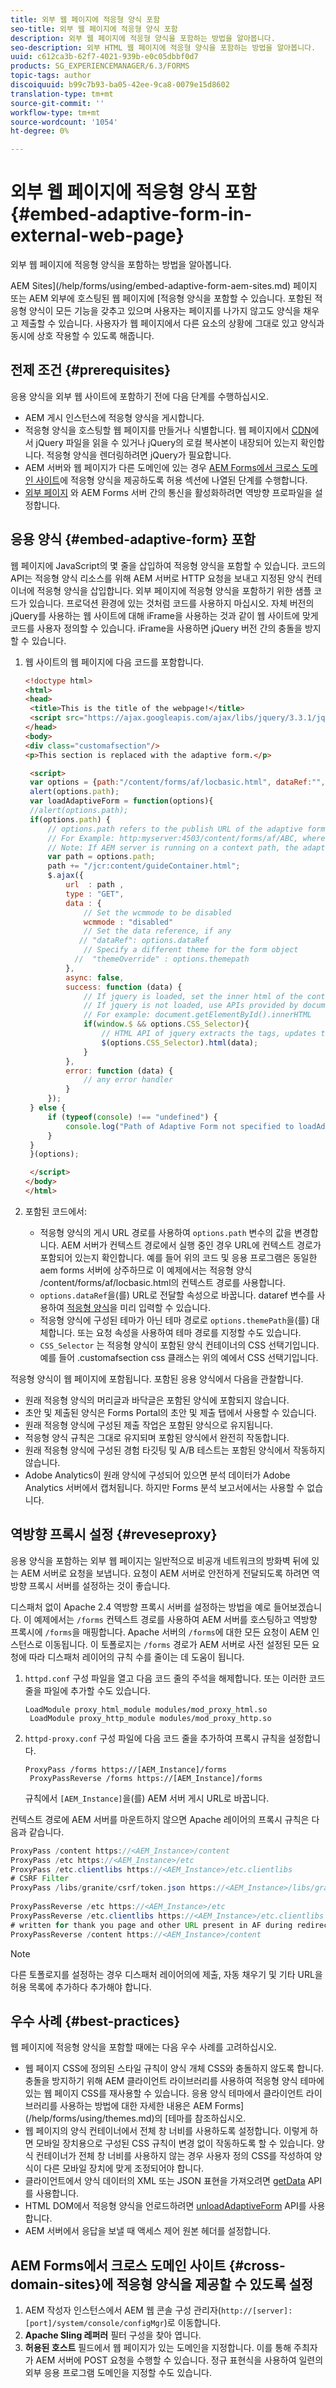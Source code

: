 ```yaml
---
title: 외부 웹 페이지에 적응형 양식 포함
seo-title: 외부 웹 페이지에 적응형 양식 포함
description: 외부 웹 페이지에 적응형 양식을 포함하는 방법을 알아봅니다.
seo-description: 외부 HTML 웹 페이지에 적응형 양식을 포함하는 방법을 알아봅니다.
uuid: c612ca3b-62f7-4021-939b-e0c05dbbf0d7
products: SG_EXPERIENCEMANAGER/6.3/FORMS
topic-tags: author
discoiquuid: b99c7b93-ba05-42ee-9ca8-0079e15d8602
translation-type: tm+mt
source-git-commit: ''
workflow-type: tm+mt
source-wordcount: '1054'
ht-degree: 0%

---
```



# 외부 웹 페이지에 적응형 양식 포함{#embed-adaptive-form-in-external-web-page}

외부 웹 페이지에 적응형 양식을 포함하는 방법을 알아봅니다.

AEM Sites](/help/forms/using/embed-adaptive-form-aem-sites.md) 페이지 또는 AEM 외부에 호스팅된 웹 페이지에 [적응형 양식을 포함할 수 있습니다. 포함된 적응형 양식이 모든 기능을 갖추고 있으며 사용자는 페이지를 나가지 않고도 양식을 채우고 제출할 수 있습니다. 사용자가 웹 페이지에서 다른 요소의 상황에 그대로 있고 양식과 동시에 상호 작용할 수 있도록 해줍니다.

## 전제 조건 {#prerequisites}

응용 양식을 외부 웹 사이트에 포함하기 전에 다음 단계를 수행하십시오.

* AEM 게시 인스턴스에 적응형 양식을 게시합니다.
* 적응형 양식을 호스팅할 웹 페이지를 만들거나 식별합니다. 웹 페이지에서 [CDN](https://ajax.googleapis.com/ajax/libs/jquery/3.3.1/jquery.min.js)에서 jQuery 파일을 읽을 수 있거나 jQuery의 로컬 복사본이 내장되어 있는지 확인합니다. 적응형 양식을 렌더링하려면 jQuery가 필요합니다.
* AEM 서버와 웹 페이지가 다른 도메인에 있는 경우 [AEM Forms에서 크로스 도메인 사이트](#cross-domain-sites)에 적응형 양식을 제공하도록 허용 섹션에 나열된 단계를 수행합니다.
* [외부 페이지](#reveseproxy) 와 AEM Forms 서버 간의 통신을 활성화하려면 역방향 프로파일을 설정합니다.

## 응용 양식 {#embed-adaptive-form} 포함

웹 페이지에 JavaScript의 몇 줄을 삽입하여 적응형 양식을 포함할 수 있습니다. 코드의 API는 적응형 양식 리소스를 위해 AEM 서버로 HTTP 요청을 보내고 지정된 양식 컨테이너에 적응형 양식을 삽입합니다. 외부 페이지에 적응형 양식을 포함하기 위한 샘플 코드가 있습니다. 프로덕션 환경에 있는 것처럼 코드를 사용하지 마십시오. 자체 버전의 jQuery를 사용하는 웹 사이트에 대해 iFrame을 사용하는 것과 같이 웹 사이트에 맞게 코드를 사용자 정의할 수 있습니다. iFrame을 사용하면 jQuery 버전 간의 충돌을 방지할 수 있습니다.


1. 웹 사이트의 웹 페이지에 다음 코드를 포함합니다.

   ```html
   <!doctype html>
   <html>
   <head>
    <title>This is the title of the webpage!</title>
    <script src="https://ajax.googleapis.com/ajax/libs/jquery/3.3.1/jquery.min.js"></script>
   </head>
   <body>
   <div class="customafsection"/>
   <p>This section is replaced with the adaptive form.</p>
   
    <script>
    var options = {path:"/content/forms/af/locbasic.html", dataRef:"", themepath:"", CSS_Selector:".customafsection"};
    alert(options.path);
    var loadAdaptiveForm = function(options){
    //alert(options.path);
    if(options.path) {
        // options.path refers to the publish URL of the adaptive form
        // For Example: http:myserver:4503/content/forms/af/ABC, where ABC is the adaptive form
        // Note: If AEM server is running on a context path, the adaptive form URL must contain the context path 
        var path = options.path;
        path += "/jcr:content/guideContainer.html";
        $.ajax({
            url  : path ,
            type : "GET",
            data : {
                // Set the wcmmode to be disabled
                wcmmode : "disabled"
                // Set the data reference, if any
               // "dataRef": options.dataRef
                // Specify a different theme for the form object
              //  "themeOverride" : options.themepath
            },
            async: false,
            success: function (data) {
                // If jquery is loaded, set the inner html of the container
                // If jquery is not loaded, use APIs provided by document to set the inner HTML but these APIs would not evaluate the script tag in HTML as per the HTML5 spec
                // For example: document.getElementById().innerHTML
                if(window.$ && options.CSS_Selector){
                    // HTML API of jquery extracts the tags, updates the DOM, and evaluates the code embedded in the script tag.
                    $(options.CSS_Selector).html(data);
                }
            },
            error: function (data) {
                // any error handler
            }
        });
    } else {
        if (typeof(console) !== "undefined") {
            console.log("Path of Adaptive Form not specified to loadAdaptiveForm");
        }
    }
    }(options);
   
    </script>
   </body>
   </html>
   ```

1. 포함된 코드에서:

   * 적응형 양식의 게시 URL 경로를 사용하여 `options.path` 변수의 값을 변경합니다. AEM 서버가 컨텍스트 경로에서 실행 중인 경우 URL에 컨텍스트 경로가 포함되어 있는지 확인합니다. 예를 들어 위의 코드 및 응용 프로그램은 동일한 aem forms 서버에 상주하므로 이 예제에서는 적응형 양식 /content/forms/af/locbasic.html의 컨텍스트 경로를 사용합니다.
   * `options.dataRef`을(를) URL로 전달할 속성으로 바꿉니다. dataref 변수를 사용하여 [적응형 양식](/help/forms/using/prepopulate-adaptive-form-fields.md)을 미리 입력할 수 있습니다.
   * 적응형 양식에 구성된 테마가 아닌 테마 경로로 `options.themePath`을(를) 대체합니다. 또는 요청 속성을 사용하여 테마 경로를 지정할 수도 있습니다.
   * `CSS_Selector` 는 적응형 양식이 포함된 양식 컨테이너의 CSS 선택기입니다. 예를 들어 .customafsection css 클래스는 위의 예에서 CSS 선택기입니다.

적응형 양식이 웹 페이지에 포함됩니다. 포함된 응용 양식에서 다음을 관찰합니다.

* 원래 적응형 양식의 머리글과 바닥글은 포함된 양식에 포함되지 않습니다.
* 초안 및 제출된 양식은 Forms Portal의 초안 및 제출 탭에서 사용할 수 있습니다.
* 원래 적응형 양식에 구성된 제출 작업은 포함된 양식으로 유지됩니다.
* 적응형 양식 규칙은 그대로 유지되며 포함된 양식에서 완전히 작동합니다.
* 원래 적응형 양식에 구성된 경험 타깃팅 및 A/B 테스트는 포함된 양식에서 작동하지 않습니다.
* Adobe Analytics이 원래 양식에 구성되어 있으면 분석 데이터가 Adobe Analytics 서버에서 캡처됩니다. 하지만 Forms 분석 보고서에서는 사용할 수 없습니다.

## 역방향 프록시 설정 {#reveseproxy}

응용 양식을 포함하는 외부 웹 페이지는 일반적으로 비공개 네트워크의 방화벽 뒤에 있는 AEM 서버로 요청을 보냅니다. 요청이 AEM 서버로 안전하게 전달되도록 하려면 역방향 프록시 서버를 설정하는 것이 좋습니다.

디스패처 없이 Apache 2.4 역방향 프록시 서버를 설정하는 방법을 예로 들어보겠습니다. 이 예제에서는 `/forms` 컨텍스트 경로를 사용하여 AEM 서버를 호스팅하고 역방향 프록시에 `/forms`을 매핑합니다. Apache 서버의 `/forms`에 대한 모든 요청이 AEM 인스턴스로 이동됩니다. 이 토폴로지는 `/forms` 경로가 AEM 서버로 사전 설정된 모든 요청에 따라 디스패처 레이어의 규칙 수를 줄이는 데 도움이 됩니다.

1. `httpd.conf` 구성 파일을 열고 다음 코드 줄의 주석을 해제합니다. 또는 이러한 코드 줄을 파일에 추가할 수도 있습니다.

   ```
   LoadModule proxy_html_module modules/mod_proxy_html.so 
    LoadModule proxy_http_module modules/mod_proxy_http.so
   ```

1. `httpd-proxy.conf` 구성 파일에 다음 코드 줄을 추가하여 프록시 규칙을 설정합니다.

   ```
   ProxyPass /forms https://[AEM_Instance]/forms 
    ProxyPassReverse /forms https://[AEM_Instance]/forms
   ```

   규칙에서 `[AEM_Instance]`을(를) AEM 서버 게시 URL로 바꿉니다.

컨텍스트 경로에 AEM 서버를 마운트하지 않으면 Apache 레이어의 프록시 규칙은 다음과 같습니다.

```java
ProxyPass /content https://<AEM_Instance>/content
ProxyPass /etc https://<AEM_Instance>/etc
ProxyPass /etc.clientlibs https://<AEM_Instance>/etc.clientlibs
# CSRF Filter
ProxyPass /libs/granite/csrf/token.json https://<AEM_Instance>/libs/granite/csrf/token.json
  
ProxyPassReverse /etc https://<AEM_Instance>/etc
ProxyPassReverse /etc.clientlibs https://<AEM_Instance>/etc.clientlibs
# written for thank you page and other URL present in AF during redirect
ProxyPassReverse /content https://<AEM_Instance>/content
```

>[!NOTE]
>
>다른 토폴로지를 설정하는 경우 디스패처 레이어의에 제출, 자동 채우기 및 기타 URL을 허용 목록에 추가하다 추가해야 합니다.

## 우수 사례 {#best-practices}

웹 페이지에 적응형 양식을 포함할 때에는 다음 우수 사례를 고려하십시오.

* 웹 페이지 CSS에 정의된 스타일 규칙이 양식 개체 CSS와 충돌하지 않도록 합니다. 충돌을 방지하기 위해 AEM 클라이언트 라이브러리를 사용하여 적응형 양식 테마에 있는 웹 페이지 CSS를 재사용할 수 있습니다. 응용 양식 테마에서 클라이언트 라이브러리를 사용하는 방법에 대한 자세한 내용은 AEM Forms](/help/forms/using/themes.md)의 [테마를 참조하십시오.
* 웹 페이지의 양식 컨테이너에서 전체 창 너비를 사용하도록 설정합니다. 이렇게 하면 모바일 장치용으로 구성된 CSS 규칙이 변경 없이 작동하도록 할 수 있습니다. 양식 컨테이너가 전체 창 너비를 사용하지 않는 경우 사용자 정의 CSS를 작성하여 양식이 다른 모바일 장치에 맞게 조정되어야 합니다.
* 클라이언트에서 양식 데이터의 XML 또는 JSON 표현을 가져오려면 [getData](https://helpx.adobe.com/experience-manager/6-4/forms/javascript-api/GuideBridge.html) API를 사용합니다.
* HTML DOM에서 적응형 양식을 언로드하려면 [unloadAdaptiveForm](https://helpx.adobe.com/experience-manager/6-4/forms/javascript-api/GuideBridge.html) API를 사용합니다.
* AEM 서버에서 응답을 보낼 때 액세스 제어 원본 헤더를 설정합니다.

## AEM Forms에서 크로스 도메인 사이트 {#cross-domain-sites}에 적응형 양식을 제공할 수 있도록 설정

1. AEM 작성자 인스턴스에서 AEM 웹 콘솔 구성 관리자(`http://[server]:[port]/system/console/configMgr`)로 이동합니다.
1. **Apache Sling 레퍼러** 필터 구성을 찾아 엽니다.
1. **허용된 호스트** 필드에서 웹 페이지가 있는 도메인을 지정합니다. 이를 통해 주최자가 AEM 서버에 POST 요청을 수행할 수 있습니다. 정규 표현식을 사용하여 일련의 외부 응용 프로그램 도메인을 지정할 수도 있습니다.